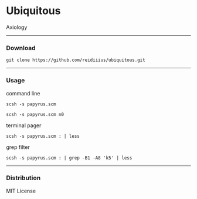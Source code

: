 # Ubiquitous
Axiology

---

### Download

    git clone https://github.com/reidiiius/ubiquitous.git

---

### Usage
command line

    scsh -s papyrus.scm

    scsh -s papyrus.scm n0

terminal pager

    scsh -s papyrus.scm : | less

grep filter

    scsh -s papyrus.scm : | grep -B1 -A8 'k5' | less

---

### Distribution
MIT License

